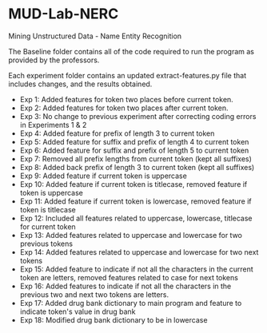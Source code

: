 # MUD-Lab-NERC
Mining Unstructured Data - Name Entity Recognition

The Baseline folder contains all of the code required to run the program as provided by the professors.

Each experiment folder contains an updated extract-features.py file that includes changes, and the results obtained.

- Exp 1: Added features for token two places before current token.
- Exp 2: Added features for token two places after current token.
- Exp 3: No change to previous experiment after correcting coding errors in Experiments 1 & 2
- Exp 4: Added feature for prefix of length 3 to current token
- Exp 5: Added feature for suffix and prefix of length 4 to current token
- Exp 6: Added feature for suffix and prefix of length 5 to current token
- Exp 7: Removed all prefix lengths from current token (kept all suffixes)
- Exp 8: Added back prefix of length 3 to current token (kept all suffixes)
- Exp 9: Added feature if current token is uppercase
- Exp 10: Added feature if current token is titlecase, removed feature if token is uppercase
- Exp 11: Added feature if current token is lowercase, removed feature if token is titlecase
- Exp 12: Included all features related to uppercase, lowercase, titlecase for current token
- Exp 13: Added features related to uppercase and lowercase for two previous tokens
- Exp 14: Added features related to uppercase and lowercase for two next tokens
- Exp 15: Added feature to indicate if not all the characters in the current token are letters, removed features related to case for next tokens
- Exp 16: Added features to indicate if not all the characters in the previous two and next two tokens are letters.
- Exp 17: Added drug bank dictionary to main program and feature to indicate token's value in drug bank
- Exp 18: Modified drug bank dictionary to be in lowercase
